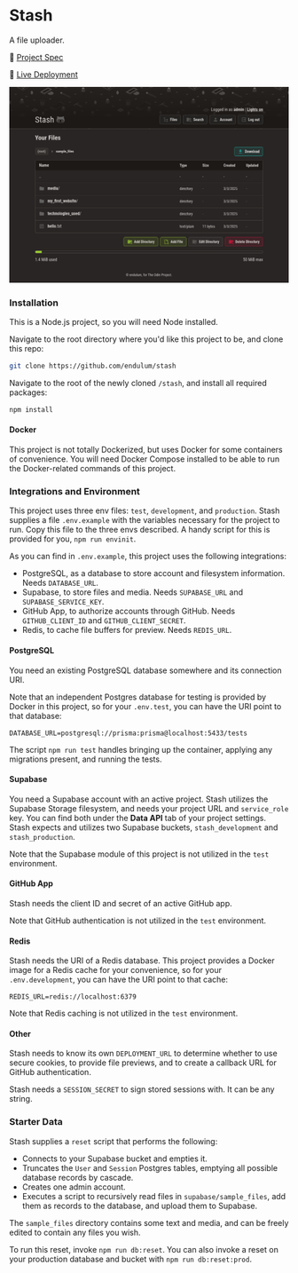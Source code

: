 # Stash

A file uploader.

📓 [Project Spec](https://www.theodinproject.com/lessons/nodejs-file-uploader)

🚄 [Live Deployment](https://stash.up.railway.app)

![Stash filesystem user interface.](https://github.com/endulum/stash/blob/main/screenshot.png)

### Installation

This is a Node.js project, so you will need Node installed.

Navigate to the root directory where you'd like this project to be, and clone this repo:

```sh
git clone https://github.com/endulum/stash
```

Navigate to the root of the newly cloned `/stash`, and install all required packages:

```sh
npm install
```

#### Docker

This project is not totally Dockerized, but uses Docker for some containers of convenience. You will need Docker Compose installed to be able to run the Docker-related commands of this project.

### Integrations and Environment

This project uses three env files: `test`, `development`, and `production`. Stash supplies a file `.env.example` with the variables necessary for the project to run. Copy this file to the three envs described. A handy script for this is provided for you, `npm run envinit`.

As you can find in `.env.example`, this project uses the following integrations:

- PostgreSQL, as a database to store account and filesystem information. Needs `DATABASE_URL`.
- Supabase, to store files and media. Needs `SUPABASE_URL` and `SUPABASE_SERVICE_KEY`.
- GitHub App, to authorize accounts through GitHub. Needs `GITHUB_CLIENT_ID` and `GITHUB_CLIENT_SECRET`.
- Redis, to cache file buffers for preview. Needs `REDIS_URL`.

#### PostgreSQL

You need an existing PostgreSQL database somewhere and its connection URI.

Note that an independent Postgres database for testing is provided by Docker in this project, so for your `.env.test`, you can have the URI point to that database:

```env
DATABASE_URL=postgresql://prisma:prisma@localhost:5433/tests
```

The script `npm run test` handles bringing up the container, applying any migrations present, and running the tests.

#### Supabase

You need a Supabase account with an active project. Stash utilizes the Supabase Storage filesystem, and needs your project URL and `service_role` key. You can find both under the **Data API** tab of your project settings. Stash expects and utilizes two Supabase buckets, `stash_development` and `stash_production`.

Note that the Supabase module of this project is not utilized in the `test` environment.

#### GitHub App

Stash needs the client ID and secret of an active GitHub app.

Note that GitHub authentication is not utilized in the `test` environment.

#### Redis

Stash needs the URI of a Redis database. This project provides a Docker image for a Redis cache for your convenience, so for your `.env.development`, you can have the URI point to that cache:

```env
REDIS_URL=redis://localhost:6379
```

Note that Redis caching is not utilized in the `test` environment.

#### Other

Stash needs to know its own `DEPLOYMENT_URL` to determine whether to use secure cookies, to provide file previews, and to create a callback URL for GitHub authentication.

Stash needs a `SESSION_SECRET` to sign stored sessions with. It can be any string.

### Starter Data

Stash supplies a `reset` script that performs the following:

- Connects to your Supabase bucket and empties it.
- Truncates the `User` and `Session` Postgres tables, emptying all possible database records by cascade.
- Creates one admin account.
- Executes a script to recursively read files in `supabase/sample_files`, add them as records to the database, and upload them to Supabase.

The `sample_files` directory contains some text and media, and can be freely edited to contain any files you wish.

To run this reset, invoke `npm run db:reset`. You can also invoke a reset on your production database and bucket with `npm run db:reset:prod`.
